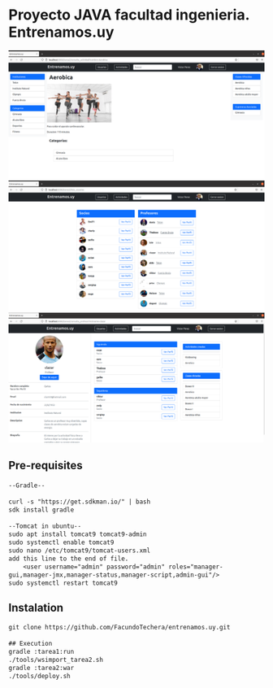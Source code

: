 # Proyecto JAVA facultad ingenieria. Entrenamos.uy

![](./1.png)
![](./2.png)
![](./3.png)


## Pre-requisites
```
--Gradle--

curl -s "https://get.sdkman.io/" | bash
sdk install gradle

--Tomcat in ubuntu--
sudo apt install tomcat9 tomcat9-admin
sudo systemctl enable tomcat9
sudo nano /etc/tomcat9/tomcat-users.xml
add this line to the end of file.
	<user username="admin" password="admin" roles="manager-gui,manager-jmx,manager-status,manager-script,admin-gui"/>
sudo systemctl restart tomcat9

```

## Instalation
```
git clone https://github.com/FacundoTechera/entrenamos.uy.git

## Execution
gradle :tarea1:run
./tools/wsimport_tarea2.sh
gradle :tarea2:war
./tools/deploy.sh
```
